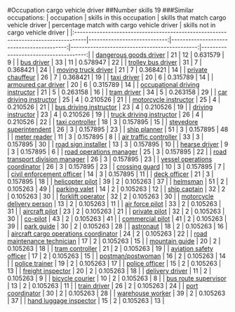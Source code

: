 #Occupation cargo vehicle driver
##Number skills 19
###Similar occupations:
| occupation                                                                        |   skills in this occupation |   skills that match cargo vehicle driver |   percentage match with cargo vehicle driver |   skills not in cargo vehicle driver |
|:----------------------------------------------------------------------------------|----------------------------:|-----------------------------------------:|---------------------------------------------:|-------------------------------------:|
| [dangerous goods driver](dangerous_goods_driver.md)                               |                          21 |                                       12 |                                     0.631579 |                                    9 |
| [bus driver](bus_driver.md)                                                       |                          33 |                                       11 |                                     0.578947 |                                   22 |
| [trolley bus driver](trolley_bus_driver.md)                                       |                          31 |                                        7 |                                     0.368421 |                                   24 |
| [moving truck driver](moving_truck_driver.md)                                     |                          21 |                                        7 |                                     0.368421 |                                   14 |
| [private chauffeur](private_chauffeur.md)                                         |                          26 |                                        7 |                                     0.368421 |                                   19 |
| [taxi driver](taxi_driver.md)                                                     |                          20 |                                        6 |                                     0.315789 |                                   14 |
| [armoured car driver](armoured_car_driver.md)                                     |                          20 |                                        6 |                                     0.315789 |                                   14 |
| [occupational driving instructor](occupational_driving_instructor.md)             |                          21 |                                        5 |                                     0.263158 |                                   16 |
| [tram driver](tram_driver.md)                                                     |                          34 |                                        5 |                                     0.263158 |                                   29 |
| [car driving instructor](car_driving_instructor.md)                               |                          25 |                                        4 |                                     0.210526 |                                   21 |
| [motorcycle instructor](motorcycle_instructor.md)                                 |                          25 |                                        4 |                                     0.210526 |                                   21 |
| [bus driving instructor](bus_driving_instructor.md)                               |                          23 |                                        4 |                                     0.210526 |                                   19 |
| [driving instructor](driving_instructor.md)                                       |                          23 |                                        4 |                                     0.210526 |                                   19 |
| [truck driving instructor](truck_driving_instructor.md)                           |                          26 |                                        4 |                                     0.210526 |                                   22 |
| [taxi controller](taxi_controller.md)                                             |                          18 |                                        3 |                                     0.157895 |                                   15 |
| [stevedore superintendent](stevedore_superintendent.md)                           |                          26 |                                        3 |                                     0.157895 |                                   23 |
| [ship planner](ship_planner.md)                                                   |                          51 |                                        3 |                                     0.157895 |                                   48 |
| [meter reader](meter_reader.md)                                                   |                          11 |                                        3 |                                     0.157895 |                                    8 |
| [air traffic controller](air_traffic_controller.md)                               |                          33 |                                        3 |                                     0.157895 |                                   30 |
| [road sign installer](road_sign_installer.md)                                     |                          13 |                                        3 |                                     0.157895 |                                   10 |
| [hearse driver](hearse_driver.md)                                                 |                           9 |                                        3 |                                     0.157895 |                                    6 |
| [road operations manager](road_operations_manager.md)                             |                          25 |                                        3 |                                     0.157895 |                                   22 |
| [road transport division manager](road_transport_division_manager.md)             |                          26 |                                        3 |                                     0.157895 |                                   23 |
| [vessel operations coordinator](vessel_operations_coordinator.md)                 |                          26 |                                        3 |                                     0.157895 |                                   23 |
| [crossing guard](crossing_guard.md)                                               |                          10 |                                        3 |                                     0.157895 |                                    7 |
| [civil enforcement officer](civil_enforcement_officer.md)                         |                          14 |                                        3 |                                     0.157895 |                                   11 |
| [deck officer](deck_officer.md)                                                   |                          21 |                                        3 |                                     0.157895 |                                   18 |
| [helicopter pilot](helicopter_pilot.md)                                           |                          39 |                                        2 |                                     0.105263 |                                   37 |
| [helmsman](helmsman.md)                                                           |                          51 |                                        2 |                                     0.105263 |                                   49 |
| [parking valet](parking_valet.md)                                                 |                          14 |                                        2 |                                     0.105263 |                                   12 |
| [ship captain](ship_captain.md)                                                   |                          32 |                                        2 |                                     0.105263 |                                   30 |
| [forklift operator](forklift_operator.md)                                         |                          32 |                                        2 |                                     0.105263 |                                   30 |
| [motorcycle delivery person](motorcycle_delivery_person.md)                       |                          13 |                                        2 |                                     0.105263 |                                   11 |
| [air force pilot](air_force_pilot.md)                                             |                          33 |                                        2 |                                     0.105263 |                                   31 |
| [aircraft pilot](aircraft_pilot.md)                                               |                          23 |                                        2 |                                     0.105263 |                                   21 |
| [private pilot](private_pilot.md)                                                 |                          32 |                                        2 |                                     0.105263 |                                   30 |
| [co-pilot](co-pilot.md)                                                           |                          43 |                                        2 |                                     0.105263 |                                   41 |
| [commercial pilot](commercial_pilot.md)                                           |                          41 |                                        2 |                                     0.105263 |                                   39 |
| [park guide](park_guide.md)                                                       |                          30 |                                        2 |                                     0.105263 |                                   28 |
| [astronaut](astronaut.md)                                                         |                          18 |                                        2 |                                     0.105263 |                                   16 |
| [aircraft cargo operations coordinator](aircraft_cargo_operations_coordinator.md) |                          24 |                                        2 |                                     0.105263 |                                   22 |
| [road maintenance technician](road_maintenance_technician.md)                     |                          17 |                                        2 |                                     0.105263 |                                   15 |
| [mountain guide](mountain_guide.md)                                               |                          20 |                                        2 |                                     0.105263 |                                   18 |
| [tram controller](tram_controller.md)                                             |                          21 |                                        2 |                                     0.105263 |                                   19 |
| [aviation safety officer](aviation_safety_officer.md)                             |                          17 |                                        2 |                                     0.105263 |                                   15 |
| [postman/postwoman](postman-postwoman.md)                                         |                          16 |                                        2 |                                     0.105263 |                                   14 |
| [police trainer](police_trainer.md)                                               |                          19 |                                        2 |                                     0.105263 |                                   17 |
| [police officer](police_officer.md)                                               |                          15 |                                        2 |                                     0.105263 |                                   13 |
| [freight inspector](freight_inspector.md)                                         |                          20 |                                        2 |                                     0.105263 |                                   18 |
| [delivery driver](delivery_driver.md)                                             |                          11 |                                        2 |                                     0.105263 |                                    9 |
| [bicycle courier](bicycle_courier.md)                                             |                          10 |                                        2 |                                     0.105263 |                                    8 |
| [bus route supervisor](bus_route_supervisor.md)                                   |                          13 |                                        2 |                                     0.105263 |                                   11 |
| [train driver](train_driver.md)                                                   |                          26 |                                        2 |                                     0.105263 |                                   24 |
| [port coordinator](port_coordinator.md)                                           |                          30 |                                        2 |                                     0.105263 |                                   28 |
| [warehouse worker](warehouse_worker.md)                                           |                          39 |                                        2 |                                     0.105263 |                                   37 |
| [hand luggage inspector](hand_luggage_inspector.md)                               |                          15 |                                        2 |                                     0.105263 |                                   13 |
